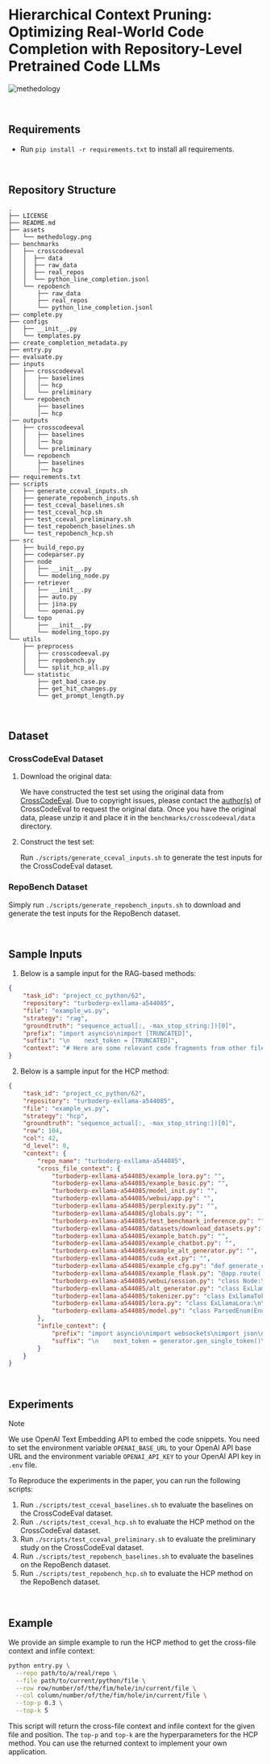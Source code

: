 # Hierarchical Context Pruning: Optimizing Real-World Code Completion with Repository-Level Pretrained Code LLMs

![methedology](assets/methedology.png)

&nbsp;

## Requirements

- Run `pip install -r requirements.txt` to install all requirements.

&nbsp;

## Repository Structure

```text
.
├── LICENSE
├── README.md
├── assets
│   └── methedology.png
├── benchmarks
│   ├── crosscodeeval
│   │  ├── data
│   │  ├── raw_data
│   │  ├── real_repos
│   │  └── python_line_completion.jsonl
│   └── repobench
│       ├── raw_data
│       ├── real_repos
│       └── python_line_completion.jsonl
├── complete.py
├── configs
│   ├── __init__.py
│   └── templates.py
├── create_completion_metadata.py
├── entry.py
├── evaluate.py
├── inputs
│   ├── crosscodeeval
│   │   ├── baselines
│   │   │── hcp
│   │   └── preliminary
│   └── repobench
│       ├── baselines
│       │── hcp
|── outputs
│   ├── crosscodeeval
│   │   ├── baselines
│   │   │── hcp
│   │   └── preliminary
│   └── repobench
│       ├── baselines
│       │── hcp
├── requirements.txt
├── scripts
│   ├── generate_cceval_inputs.sh
│   ├── generate_repobench_inputs.sh
│   ├── test_cceval_baselines.sh
│   ├── test_cceval_hcp.sh
│   ├── test_cceval_preliminary.sh
│   ├── test_repobench_baselines.sh
│   └── test_repobench_hcp.sh
├── src
│   ├── build_repo.py
│   ├── codeparser.py
│   ├── node
│   │   ├── __init__.py
│   │   └── modeling_node.py
│   ├── retriever
│   │   ├── __init__.py
│   │   ├── auto.py
│   │   ├── jina.py
│   │   └── openai.py
│   └── topo
│       ├── __init__.py
│       └── modeling_topo.py
└── utils
    ├── preprocess
    │   ├── crosscodeeval.py
    │   ├── repobench.py
    │   └── split_hcp_all.py
    └── statistic
        ├── get_bad_case.py
        ├── get_hit_changes.py
        └── get_prompt_length.py
```

&nbsp;

## Dataset

### CrossCodeEval Dataset
1. Download the original data:

	We have constructed the test set using the original data from [CrossCodeEval](https://crosscodeeval.github.io).
  Due to copyright issues, please contact the [author(s)](https://robin-y-ding-columbia.github.io) of CrossCodeEval to request the original data.
  Once you have the original data, please unzip it and place it in the `benchmarks/crosscodeeval/data` directory.

2. Construct the test set:

	Run `./scripts/generate_cceval_inputs.sh` to generate the test inputs for the CrossCodeEval dataset.

### RepoBench Dataset

Simply run `./scripts/generate_repobench_inputs.sh` to download and generate the test inputs for the RepoBench dataset.

&nbsp;

## Sample Inputs

1. Below is a sample input for the RAG-based methods:

```json
{
    "task_id": "project_cc_python/62",
    "repository": "turboderp-exllama-a544085",
    "file": "example_ws.py",
    "strategy": "rag",
    "groundtruth": "sequence_actual[:, -max_stop_string:])[0]",
    "prefix": "import asyncio\nimport [TRUNCATED]",
    "suffix": "\n    next_token = [TRUNCATED]",
    "context": "# Here are some relevant code fragments from other files of the repo:\n\n# the below code fragment can be found in:\n# alt_generator.py\n#             self.sequence_str += self.held_text\n#       [TRUNCATED]"
}

```

2. Below is a sample input for the HCP method:

```json
{
    "task_id": "project_cc_python/62",
    "repository": "turboderp-exllama-a544085",
    "file": "example_ws.py",
    "strategy": "hcp",
    "groundtruth": "sequence_actual[:, -max_stop_string:])[0]",
    "row": 104,
    "col": 42,
    "d_level": 0,
    "context": {
        "repo_name": "turboderp-exllama-a544085",
        "cross_file_context": {
            "turboderp-exllama-a544085/example_lora.py": "",
            "turboderp-exllama-a544085/example_basic.py": "",
            "turboderp-exllama-a544085/model_init.py": "",
            "turboderp-exllama-a544085/webui/app.py": "",
            "turboderp-exllama-a544085/perplexity.py": "",
            "turboderp-exllama-a544085/globals.py": "",
            "turboderp-exllama-a544085/test_benchmark_inference.py": "",
            "turboderp-exllama-a544085/datasets/download_datasets.py": "",
            "turboderp-exllama-a544085/example_batch.py": "",
            "turboderp-exllama-a544085/example_chatbot.py": "",
            "turboderp-exllama-a544085/example_alt_generator.py": "",
            "turboderp-exllama-a544085/cuda_ext.py": "",
            "turboderp-exllama-a544085/example_cfg.py": "def generate_cfg(prompts, alpha, max_new_tokens):\n\n    [TRUCATED]",
            "turboderp-exllama-a544085/example_flask.py": "@app.route('/infer_precise', methods=['POST'])\ndef inferContextP():\n    [TRUCATED]",
            "turboderp-exllama-a544085/webui/session.py": "class Node:\n\nclass Session:\n\ndef respond(self, author, stop_conditions, total_tokens, res_line = \"\", num_res_tokens = 0):\n   [TRUCATED]",
            "turboderp-exllama-a544085/alt_generator.py": "class ExLlamaAltGenerator:\n\ndef begin_stream(self, prompt: str, stop_conditions: list, [TRUCATED]",
            "turboderp-exllama-a544085/tokenizer.py": "class ExLlamaTokenizer:\n\n    def __init__(self, tokenizer_model_path):\n\n        self.path = tokenizer_model_path\n        [TRUCATED]",
            "turboderp-exllama-a544085/lora.py": "class ExLlamaLora:\n\n    lora_config_path: str\n    lora_path: str\n    lora_r: int\n    lora_alpha: float\n    lora_scaling: float\n    [TRUCATED]",
            "turboderp-exllama-a544085/model.py": "class ParsedEnum(Enum):\n\n    def __str__(self):\n        return self.name.lower()\n\n    def __repr__(self):\n        return str(self) [TRUCATED]"
        },
        "infile_context": {
            "prefix": "import asyncio\nimport websockets\nimport json\nfrom sentencepiece import SentencePieceProcessor\n\n [TRUCATED]",
            "suffix": "\n    next_token = generator.gen_single_token()\n\n    # End on stop token\n\n    if next_token in stop_tokens:\n [TRUCATED]"
        }
    }
}
```

&nbsp;

## Experiments

> [!Note]
We use OpenAI Text Embedding API to embed the code snippets.
You need to set the environment variable `OPENAI_BASE_URL` to your OpenAI API base URL and the environment variable `OPENAI_API_KEY` to your OpenAI API key in `.env` file.

To Reproduce the experiments in the paper, you can run the following scripts:

1. Run `./scripts/test_cceval_baselines.sh` to evaluate the baselines on the CrossCodeEval dataset.
2. Run `./scripts/test_cceval_hcp.sh` to evaluate the HCP method on the CrossCodeEval dataset.
3. Run `./scripts/test_cceval_preliminary.sh` to evaluate the preliminary study on the CrossCodeEval dataset.
4. Run `./scripts/test_repobench_baselines.sh` to evaluate the baselines on the RepoBench dataset.
5. Run `./scripts/test_repobench_hcp.sh` to evaluate the HCP method on the RepoBench dataset.

&nbsp;


## Example

We provide an simple example to run the HCP method to get the cross-file context and infile context:

```bash
python entry.py \
  --repo path/to/a/real/repo \
  --file path/to/current/python/file \
  --row row/number/of/the/fim/hole/in/current/file \
  --col column/number/of/the/fim/hole/in/current/file \
  --top-p 0.3 \
  --top-k 5
```

This script will return the cross-file context and infile context for the given file and position.
The `top-p` and `top-k` are the hyperparameters for the HCP method.
You can use the returned context to implement your own application.
